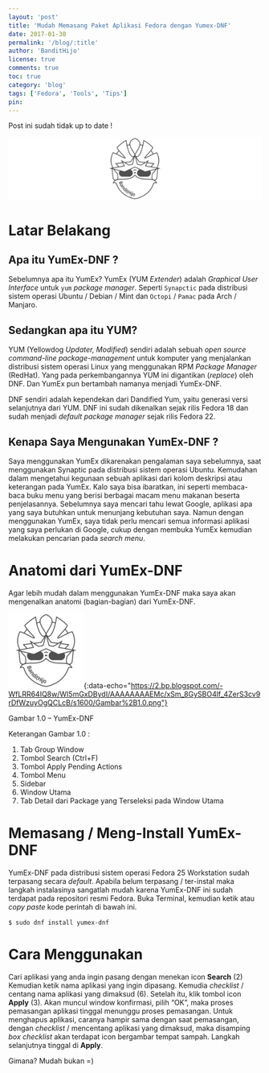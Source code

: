 ```yaml
---
layout: 'post'
title: 'Mudah Memasang Paket Aplikasi Fedora dengan Yumex-DNF'
date: 2017-01-30
permalink: '/blog/:title'
author: 'BanditHijo'
license: true
comments: true
toc: true
category: 'blog'
tags: ['Fedora', 'Tools', 'Tips']
pin:
---
```


<p class="notif-post">Post ini sudah tidak up to date !</p>

<img class="post-body-img" src="/assets/img/logo/logo_blank_banner.png" data-echo="https://3.bp.blogspot.com/-FigjG_LNp7I/WI51ZWdr7gI/AAAAAAAAEOw/MsEHYJhXqT0qqEVjnKp9Lwo_Ms5DFthvACLcB/s1600/Default%2BHeader%2BTemplate%2BPost%2B23.5.png" alt="banner">

# Latar Belakang
## Apa itu YumEx-DNF ?
Sebelumnya apa itu YumEx? YumEx (YUM _Extender_) adalah _Graphical User Interface_ untuk `yum` _package manager_. Seperti `Synapctic` pada distribusi sistem operasi Ubuntu / Debian / Mint dan `Octopi` / `Pamac` pada Arch / Manjaro.

## Sedangkan apa itu YUM?
YUM (Yellowdog _Updater, Modified_) sendiri adalah sebuah _open source command-line package-management_ untuk komputer yang menjalankan distribusi sistem operasi Linux yang menggunakan RPM _Package Manager_ (RedHat). Yang pada perkembangannya YUM ini digantikan (_replace_) oleh DNF. Dan YumEx pun bertambah namanya menjadi YumEx-DNF.

DNF sendiri adalah kependekan dari Dandified Yum, yaitu generasi versi selanjutnya dari YUM. DNF ini sudah dikenalkan sejak rilis Fedora 18 dan sudah menjadi _default package manager_ sejak rilis Fedora 22.

## Kenapa Saya Mengunakan YumEx-DNF ?
Saya menggunakan YumEx dikarenakan pengalaman saya sebelumnya, saat menggunakan Synaptic pada distribusi sistem operasi Ubuntu.
Kemudahan dalam mengetahui kegunaan sebuah aplikasi dari kolom deskripsi atau keterangan pada YumEx. Kalo saya bisa ibaratkan, ini seperti membaca-baca buku menu yang berisi berbagai macam menu makanan beserta penjelasannya.
Sebelumnya saya mencari tahu lewat Google, aplikasi apa yang saya butuhkan untuk menunjang kebutuhan saya. Namun dengan menggunakan YumEx, saya tidak perlu mencari semua informasi aplikasi yang saya perlukan di Google, cukup dengan membuka YumEx kemudian melakukan pencarian pada _search menu_.

# Anatomi dari YumEx-DNF
Agar lebih mudah dalam menggunakan YumEx-DNF maka saya akan mengenalkan anatomi (bagian-bagian) dari YumEx-DNF.

![Gambar1](/assets/img/logo/logo_blank.png){:data-echo="https://2.bp.blogspot.com/-WfLRR64IQ8w/WI5mGxDBydI/AAAAAAAAEMc/xSm_8GySBO4lf_4ZerS3cv9rDfWzuyOgQCLcB/s1600/Gambar%2B1.0.png"}

<p class="img-caption">Gambar 1.0 – YumEx-DNF</p>

Keterangan Gambar 1.0 :
1. Tab Group Window
2. Tombol Search (Ctrl+F)
3. Tombol Apply Pending Actions
4. Tombol Menu
5. Sidebar
6. Window Utama
7. Tab Detail dari Package yang Terseleksi pada Window Utama

# Memasang / Meng-Install YumEx-DNF
YumEx-DNF pada distribusi sistem operasi Fedora 25 Workstation sudah terpasang secara _default_. Apabila belum terpasang / ter-instal maka langkah instalasinya sangatlah mudah karena YumEx-DNF ini sudah terdapat pada repositori resmi Fedora.
Buka Terminal, kemudian ketik atau _copy paste_ kode perintah di bawah ini.
```
$ sudo dnf install yumex-dnf
```

# Cara Menggunakan
Cari aplikasi yang anda ingin pasang dengan menekan icon **Search** (2) Kemudian ketik nama aplikasi yang ingin dipasang. Kemudia _checklist_ / centang nama aplikasi yang dimaksud (6). Setelah itu, klik tombol icon **Apply** (3). Akan muncul window konfirmasi, pilih “OK”, maka proses pemasangan aplikasi tinggal menunggu proses pemasangan.
Untuk menghapus aplikasi, caranya hampir sama dengan saat pemasangan, dengan _checklist_ / mencentang aplikasi yang dimaksud, maka disamping _box checklist_ akan terdapat icon bergambar tempat sampah. Langkah selanjutnya tinggal di **Apply**.

Gimana? Mudah bukan =)
